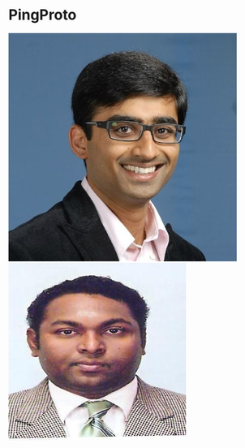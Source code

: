 # PingProto
![Test Imag 8](https://github.com/mosesnova/PingProto/blob/master/sripthy.jpeg)
![Test Imag 8](https://github.com/mosesnova/PingProto/blob/master/mn.jpg)
